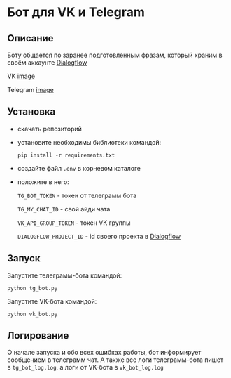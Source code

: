 # Бот для VK и Telegram

## Описание

Боту общается по заранее подготовленным фразам, который храним в своём аккаунте [Dialogflow](https://dialogflow.cloud.google.com/)

VK 
[image](https://user-images.githubusercontent.com/58893102/222063889-91037c30-a6ec-46c1-a11a-4b544193f0c2.png)


Telegram
[image](https://user-images.githubusercontent.com/58893102/222063820-0d9faac8-665a-4cd4-966b-03625f8c6eb6.png)



## Установка

- скачать репозиторий
- установите необходимы библиотеки командой:

    ```pip install -r requirements.txt```
    
- создайте файл ```.env``` в корневом каталоге
- положите в него:

    ```TG_BOT_TOKEN``` - токен от телеграмм бота

    ```TG_MY_CHAT_ID``` - свой айди чата
    
    ```VK_API_GROUP_TOKEN``` - токен VK группы
    
    ```DIALOGFLOW_PROJECT_ID``` - id своего проекта в [Dialogflow](https://dialogflow.cloud.google.com/)

## Запуск

Запустите телеграмм-бота командой:

```python tg_bot.py```

Запустите VK-бота командой:

```python vk_bot.py```


## Логирование

О начале запуска и обо всех ошибках работы, бот информирует сообщением в телеграмм чат.
А также все логи телеграмм-бота пишет в ```tg_bot_log.log```, а логи от VK-бота в ```vk_bot_log.log```
